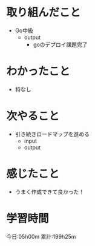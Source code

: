 # 取り組んだこと
  - Go中級
    - output
      - goのデプロイ課題完了


# わかったこと
  - 特なし

# 次やること
  - 引き続きロードマップを進める
    - input
    - output

# 感じたこと
 - うまく作成できて良かった！

# 学習時間
今日:05h00m
累計:199h25m
